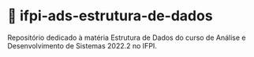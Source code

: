 # :game_die:  ifpi-ads-estrutura-de-dados
Repositório dedicado à matéria Estrutura de Dados do curso de Análise e Desenvolvimento de Sistemas 2022.2 no IFPI.
